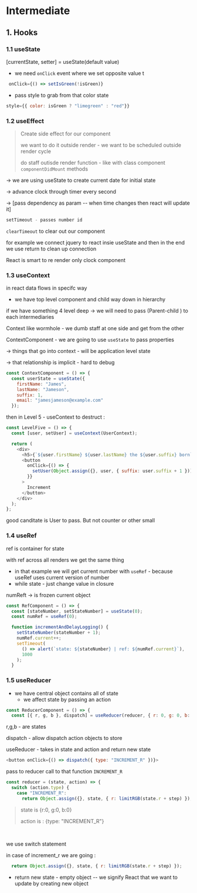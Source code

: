 # Intermediate

## 1. Hooks 

### 1.1 useState

[currentState, setter]  = useState(default value)

- we need `onClick` event where we set opposite value t

```js
 onClick={() => setIsGreen(!isGreen)}
```

- pass style to grab from that color state 

```js
style={{ color: isGreen ? "limegreen" : "red"}}
```





### 1.2 useEffect

> Create side effect for our component 
>
>  we want to do it outside render - we want to be scheduled outside render cycle 
>
> do staff outisde render function - like with class component `componentDidMount` methods

-> we are using useState to create current date for initial state

-> advance clock through timer every second 

-> [pass dependency as param -- when time changes then react will update it]

```js
setTimeout - passes number id 
```

`clearTimeout` to clear out our component 

for example we connect jquery to react insie useState and then in the end we use return to clean up connection 



React is smart to re render only clock component

### 1.3 useContext

in react data flows in specifc way

- we have top level component and child way down in hierarchy 

if we have something 4 level deep -> we will need to pass (Parent-child ) to each intermediaries

Context like wormhole - we dumb staff at one side and get from the other 

ContextComponent - we are going to use `useState` to pass properties 

-> things that go into context - will be application level state  

-> that relationship is implicit - hard to debug 

```js
const ContextComponent = () => {
  const userState = useState({
    firstName: "James",
    lastName: "Jameson",
    suffix: 1,
    email: "jamesjameson@example.com"
  });

```



then in Level 5  - useContext to destruct : 

```js
const LevelFive = () => {
  const [user, setUser] = useContext(UserContext);

  return (
    <div>
      <h5>{`${user.firstName} ${user.lastName} the ${user.suffix} born`}</h5>
      <button
        onClick={() => {
          setUser(Object.assign({}, user, { suffix: user.suffix + 1 }));
        }}
      >
        Increment
      </button>
    </div>
  );
};
```

good canditate is User to pass. But not counter or other small 



### 1.4 useRef

ref is container for state 

with ref across all renders we get the same thing 

- in that example we will get current number with `useRef`  - because useRef uses current version of number
- while state - just change value in closure 

numReft -> is frozen current object 

```js
const RefComponent = () => {
  const [stateNumber, setStateNumber] = useState(0);
  const numRef = useRef(0);

  function incrementAndDelayLogging() {
    setStateNumber(stateNumber + 1);
    numRef.current++;
    setTimeout(
      () => alert(`state: ${stateNumber} | ref: ${numRef.current}`),
      1000
    );
  }
```

### 1.5 useReducer

- we have central object contains all of state 
  - we affect state by passing an action 

```js
const ReducerComponent = () => {
  const [{ r, g, b }, dispatch] = useReducer(reducer, { r: 0, g: 0, b: 0 });

```

r,g,b - are states 

dispatch - allow dispatch action objects to store

useReducer -  takes  in state and action and return new state

```js
<button onClick={() => dispatch({ type: "INCREMENT_R" })}>
```

pass to reducer call to that function  `INCREMENT_R`

```js
const reducer = (state, action) => {
  switch (action.type) {
    case "INCREMENT_R":
      return Object.assign({}, state, { r: limitRGB(state.r + step) });
```



>state is {r:0, g:0, b:0}
>
>action is : {type: "INCREMENT_R"}

​	

we use switch statement

in case of increment_r we are going :  

```js
  return Object.assign({}, state, { r: limitRGB(state.r + step) });
```

- return new state - empty object  -- we signify React that we want to update by creating new object 